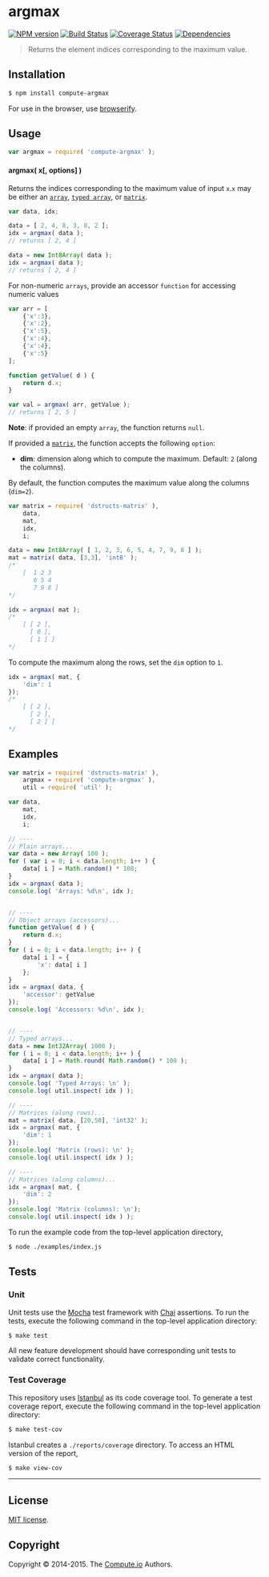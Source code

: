 argmax
===
[![NPM version][npm-image]][npm-url] [![Build Status][travis-image]][travis-url] [![Coverage Status][coveralls-image]][coveralls-url] [![Dependencies][dependencies-image]][dependencies-url]

> Returns the element indices corresponding to the maximum value.


## Installation

``` bash
$ npm install compute-argmax
```

For use in the browser, use [browserify](https://github.com/substack/node-browserify).


## Usage

``` javascript
var argmax = require( 'compute-argmax' );
```

#### argmax( x[, options] )

Returns the indices corresponding to the maximum value of input `x`.`x` may be either an [`array`](https://developer.mozilla.org/en-US/docs/Web/JavaScript/Reference/Global_Objects/Array), [`typed array`](https://developer.mozilla.org/en-US/docs/Web/JavaScript/Typed_arrays), or [`matrix`](https://github.com/dstructs/matrix).

``` javascript
var data, idx;

data = [ 2, 4, 8, 3, 8, 2 ];
idx = argmax( data );
// returns [ 2, 4 ]

data = new Int8Array( data );
idx = argmax( data );
// returns [ 2, 4 ]
```

For non-numeric `arrays`, provide an accessor `function` for accessing numeric values

``` javascript
var arr = [
	{'x':3},
	{'x':2},
	{'x':5},
	{'x':4},
	{'x':4},
	{'x':5}
];

function getValue( d ) {
	return d.x;
}

var val = argmax( arr, getValue );
// returns [ 2, 5 ]
```
__Note__: if provided an empty `array`, the function returns `null`.

If provided a [`matrix`](https://github.com/dstructs/matrix), the function accepts the following `option`:

*	__dim__: dimension along which to compute the maximum. Default: `2` (along the columns).

By default, the function computes the maximum value along the columns (`dim=2`).

``` javascript
var matrix = require( 'dstructs-matrix' ),
	data,
	mat,
	idx,
	i;

data = new Int8Array( [ 1, 2, 3, 6, 5, 4, 7, 9, 8 ] );
mat = matrix( data, [3,3], 'int8' );
/*
	[  1 2 3
	   6 5 4
	   7 9 8 ]
*/

idx = argmax( mat );
/*
	[ [ 2 ],
	  [ 0 ],
	  [ 1 ] ]
*/
```

To compute the maximum along the rows, set the `dim` option to `1`.

``` javascript
idx = argmax( mat, {
	'dim': 1
});
/*
	[ [ 2 ],
	  [ 2 ],
	  [ 2 ] ]
*/
```

## Examples

``` javascript
var matrix = require( 'dstructs-matrix' ),
	argmax = require( 'compute-argmax' ),
	util = require( 'util' );

var data,
	mat,
	idx,
	i;

// ----
// Plain arrays...
var data = new Array( 100 );
for ( var i = 0; i < data.length; i++ ) {
	data[ i ] = Math.random() * 100;
}
idx = argmax( data );
console.log( 'Arrays: %d\n', idx );


// ----
// Object arrays (accessors)...
function getValue( d ) {
	return d.x;
}
for ( i = 0; i < data.length; i++ ) {
	data[ i ] = {
		'x': data[ i ]
	};
}
idx = argmax( data, {
	'accessor': getValue
});
console.log( 'Accessors: %d\n', idx );


// ----
// Typed arrays...
data = new Int32Array( 1000 );
for ( i = 0; i < data.length; i++ ) {
	data[ i ] = Math.round( Math.random() * 100 );
}
idx = argmax( data );
console.log( 'Typed Arrays: \n' );
console.log( util.inspect( idx ) );

// ----
// Matrices (along rows)...
mat = matrix( data, [20,50], 'int32' );
idx = argmax( mat, {
	'dim': 1
});
console.log( 'Matrix (rows): \n' );
console.log( util.inspect( idx ) );

// ----
// Matrices (along columns)...
idx = argmax( mat, {
	'dim': 2
});
console.log( 'Matrix (columns): \n');
console.log( util.inspect( idx ) );

```

To run the example code from the top-level application directory,

``` bash
$ node ./examples/index.js
```


## Tests

### Unit

Unit tests use the [Mocha](http://mochajs.org) test framework with [Chai](http://chaijs.com) assertions. To run the tests, execute the following command in the top-level application directory:

``` bash
$ make test
```

All new feature development should have corresponding unit tests to validate correct functionality.


### Test Coverage

This repository uses [Istanbul](https://github.com/gotwarlost/istanbul) as its code coverage tool. To generate a test coverage report, execute the following command in the top-level application directory:

``` bash
$ make test-cov
```

Istanbul creates a `./reports/coverage` directory. To access an HTML version of the report,

``` bash
$ make view-cov
```


---
## License

[MIT license](http://opensource.org/licenses/MIT).


## Copyright

Copyright &copy; 2014-2015. The [Compute.io](https://github.com/compute-io) Authors.

[npm-image]: http://img.shields.io/npm/v/compute-argmax.svg
[npm-url]: https://npmjs.org/package/compute-argmax

[travis-image]: http://img.shields.io/travis/compute-io/argmax/master.svg
[travis-url]: https://travis-ci.org/compute-io/argmax

[coveralls-image]: https://img.shields.io/coveralls/compute-io/argmax/master.svg
[coveralls-url]: https://coveralls.io/r/compute-io/argmax?branch=master

[dependencies-image]: http://img.shields.io/david/compute-io/argmax.svg
[dependencies-url]: https://david-dm.org/compute-io/argmax

[dev-dependencies-image]: http://img.shields.io/david/dev/compute-io/argmax.svg
[dev-dependencies-url]: https://david-dm.org/dev/compute-io/argmax

[github-issues-image]: http://img.shields.io/github/issues/compute-io/argmax.svg
[github-issues-url]: https://github.com/compute-io/argmax/issues
